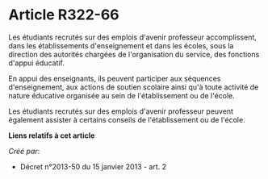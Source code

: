 # Article R322-66

Les étudiants recrutés sur des emplois d'avenir professeur accomplissent, dans les établissements d'enseignement et dans les
écoles, sous la direction des autorités chargées de l'organisation du service, des fonctions d'appui éducatif.

En appui des enseignants, ils peuvent participer aux séquences d'enseignement, aux actions de soutien scolaire ainsi qu'à
toute activité de nature éducative organisée au sein de l'établissement ou de l'école.

Les étudiants recrutés sur des emplois d'avenir professeur peuvent également assister à certains conseils de l'établissement
ou de l'école.

**Liens relatifs à cet article**

_Créé par_:

  - Décret n°2013-50 du 15 janvier 2013 - art. 2

